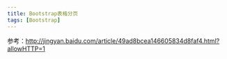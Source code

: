 ```yaml
---
title: Bootstrap表格分页
tags: [Bootstrap]
---
```


参考：http://jingyan.baidu.com/article/49ad8bcea146605834d8faf4.html?allowHTTP=1